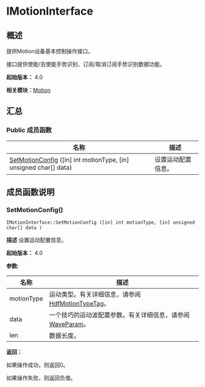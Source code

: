 # IMotionInterface


## 概述

提供Motion设备基本控制操作接口。

接口提供使能/去使能手势识别、订阅/取消订阅手势识别数据功能。

**起始版本：** 4.0

**相关模块：**[Motion](_motion_v11.md)


## 汇总


### Public 成员函数

| 名称 | 描述 | 
| -------- | -------- |
| [SetMotionConfig](#setmotionconfig) ([in] int motionType, [in] unsigned char[] data) | 设置运动配置信息。  | 


## 成员函数说明


### SetMotionConfig()

```
IMotionInterface::SetMotionConfig ([in] int motionType, [in] unsigned char[] data )
```
**描述**
设置运动配置信息。

**起始版本：** 4.0

**参数:**

| 名称 | 描述 | 
| -------- | -------- |
| motionType | 运动类型。有关详细信息，请参阅[HdfMotionTypeTag](_motion_v11.md#hdfmotiontypetag)。  | 
| data | 一个技巧的运动波配置参数。有关详细信息，请参阅[WaveParam](_wave_param_v11.md)。  | 
| len | 数据长度。 | 

**返回：**

如果操作成功，则返回0。

如果操作失败，则返回负值。
